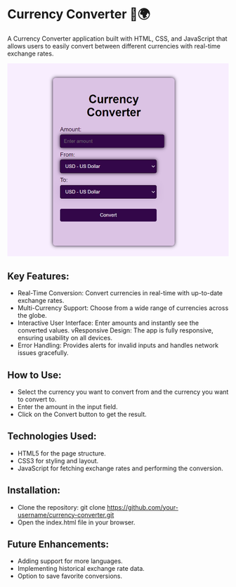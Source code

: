 # Currency Converter 💱🌍
A Currency Converter application built with HTML, CSS, and JavaScript that allows users to easily convert between different currencies with real-time exchange rates.

![Currency Converter](images/convertor.png)


## Key Features:
* Real-Time Conversion: Convert currencies in real-time with up-to-date exchange rates.
* Multi-Currency Support: Choose from a wide range of currencies across the globe.
* Interactive User Interface: Enter amounts and instantly see the converted values.
vResponsive Design: The app is fully responsive, ensuring usability on all devices.
* Error Handling: Provides alerts for invalid inputs and handles network issues gracefully.

## How to Use:
* Select the currency you want to convert from and the currency you want to convert to.
* Enter the amount in the input field.
* Click on the Convert button to get the result.

## Technologies Used:
* HTML5 for the page structure.
* CSS3 for styling and layout.
* JavaScript for fetching exchange rates and performing the conversion.
## Installation:
* Clone the repository:
git clone https://github.com/your-username/currency-converter.git
* Open the index.html file in your browser.
## Future Enhancements:
* Adding support for more languages.
* Implementing historical exchange rate data.
* Option to save favorite conversions.
